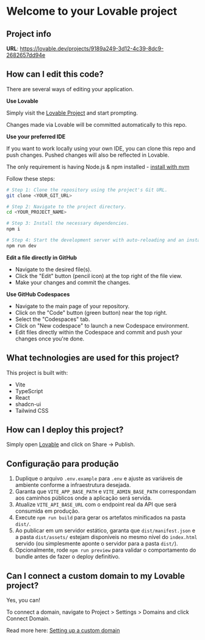 # Welcome to your Lovable project

## Project info

**URL**: https://lovable.dev/projects/9189a249-3d12-4c39-8dc9-2682657dd94e

## How can I edit this code?

There are several ways of editing your application.

**Use Lovable**

Simply visit the [Lovable Project](https://lovable.dev/projects/9189a249-3d12-4c39-8dc9-2682657dd94e) and start prompting.

Changes made via Lovable will be committed automatically to this repo.

**Use your preferred IDE**

If you want to work locally using your own IDE, you can clone this repo and push changes. Pushed changes will also be reflected in Lovable.

The only requirement is having Node.js & npm installed - [install with nvm](https://github.com/nvm-sh/nvm#installing-and-updating)

Follow these steps:

```sh
# Step 1: Clone the repository using the project's Git URL.
git clone <YOUR_GIT_URL>

# Step 2: Navigate to the project directory.
cd <YOUR_PROJECT_NAME>

# Step 3: Install the necessary dependencies.
npm i

# Step 4: Start the development server with auto-reloading and an instant preview.
npm run dev
```

**Edit a file directly in GitHub**

- Navigate to the desired file(s).
- Click the "Edit" button (pencil icon) at the top right of the file view.
- Make your changes and commit the changes.

**Use GitHub Codespaces**

- Navigate to the main page of your repository.
- Click on the "Code" button (green button) near the top right.
- Select the "Codespaces" tab.
- Click on "New codespace" to launch a new Codespace environment.
- Edit files directly within the Codespace and commit and push your changes once you're done.

## What technologies are used for this project?

This project is built with:

- Vite
- TypeScript
- React
- shadcn-ui
- Tailwind CSS

## How can I deploy this project?

Simply open [Lovable](https://lovable.dev/projects/9189a249-3d12-4c39-8dc9-2682657dd94e) and click on Share -> Publish.

## Configuração para produção

1. Duplique o arquivo `.env.example` para `.env` e ajuste as variáveis de ambiente conforme a infraestrutura desejada.
2. Garanta que `VITE_APP_BASE_PATH` e `VITE_ADMIN_BASE_PATH` correspondam aos caminhos públicos onde a aplicação será servida.
3. Atualize `VITE_API_BASE_URL` com o endpoint real da API que será consumida em produção.
4. Execute `npm run build` para gerar os artefatos minificados na pasta `dist/`.
5. Ao publicar em um servidor estático, garanta que `dist/manifest.json` e a pasta `dist/assets/` estejam disponíveis no mesmo nível do `index.html` servido (ou simplesmente aponte o servidor para a pasta `dist/`).
6. Opcionalmente, rode `npm run preview` para validar o comportamento do bundle antes de fazer o deploy definitivo.

## Can I connect a custom domain to my Lovable project?

Yes, you can!

To connect a domain, navigate to Project > Settings > Domains and click Connect Domain.

Read more here: [Setting up a custom domain](https://docs.lovable.dev/tips-tricks/custom-domain#step-by-step-guide)
